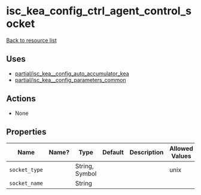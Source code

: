 # isc_kea_config_ctrl_agent_control_socket

[Back to resource list](../README.md#resources)

## Uses

- [partial/isc_kea__config_auto_accumulator_kea](partial/isc_kea__config_auto_accumulator_kea.md)
- [partial/isc_kea__config_parameters_common](partial/isc_kea__config_parameters_common.md)

## Actions

- None

## Properties

| Name          | Name? | Type           | Default | Description | Allowed Values |
| ------------- | ----- | -------------- | ------- | ----------- | -------------- |
| `socket_type` |       | String, Symbol |         |             | unix           |
| `socket_name` |       | String         |         |             |                |
